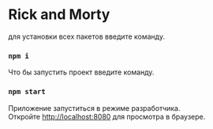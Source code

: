 # Rick and Morty

для установки всех пакетов введите команду.

### `npm i`

Что бы запустить проект введите команду.

### `npm start`

Приложение запуститься в режиме разработчика.\
Откройте [http://localhost:8080](http://localhost:8080) для просмотра в браузере.
